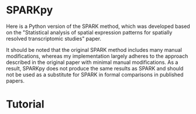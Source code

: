 # SPARKpy

Here is a Python version of the SPARK method, which was developed based on the "Statistical analysis of spatial expression patterns for spatially resolved transcriptomic studies" paper. 

It should be noted that the original SPARK method includes many manual modifications, whereas my implementation largely adheres to the approach described in the original paper with minimal manual modifications. As a result, SPARKpy does not produce the same results as SPARK and should not be used as a substitute for SPARK in formal comparisons in published papers.

# Tutorial
